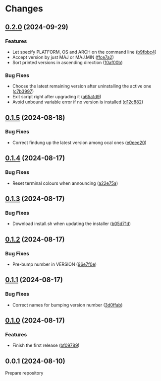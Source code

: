 # Changes

## [0.2.0](https://github.com/prantlf/goup/compare/v0.1.5...v0.2.0) (2024-09-29)

### Features

* Let specify PLATFORM, OS and ARCH on the command line ([b9fbbc4](https://github.com/prantlf/goup/commit/b9fbbc4b5009787493d2f6d813d615a3f7a7dd9a))
* Accept version by just MAJ or MAJ.MIN ([ffce7a2](https://github.com/prantlf/goup/commit/ffce7a2603c1cd658307c0a1250ef62abb4bd6cf))
* Sort printed versions in ascending direction ([10af00b](https://github.com/prantlf/goup/commit/10af00b5960b99d8b95deddf29d4d1c2e1d41e22))

### Bug Fixes

* Choose the latest remaining version after uninstalling the active one ([c7b3997](https://github.com/prantlf/goup/commit/c7b3997c50f27dd306b1a5acd0f6dcb9ebbd3503))
* Exit script right after upgrading it ([a65a1d9](https://github.com/prantlf/goup/commit/a65a1d9c5fd85f6d680a3afb0f9b2e2dc5f5dbde))
* Avoid unbound variable error if no version is installed ([d12c882](https://github.com/prantlf/goup/commit/d12c8824023a19c67cff6d2701aed964956030e6))

## [0.1.5](https://github.com/prantlf/goup/compare/v0.1.4...v0.1.5) (2024-08-18)

### Bug Fixes

* Correct findung up the latest version among ocal ones ([e0eee20](https://github.com/prantlf/goup/commit/e0eee206ce96ac76f8434ad14447b5cf212f850e))

## [0.1.4](https://github.com/prantlf/goup/compare/v0.1.3...v0.1.4) (2024-08-17)

### Bug Fixes

* Reset terminal colours when announcing ([a22e75a](https://github.com/prantlf/goup/commit/a22e75a6ef092d17b97ef835ae3be1e48cfd0bdc))

## [0.1.3](https://github.com/prantlf/goup/compare/v0.1.2...v0.1.3) (2024-08-17)

### Bug Fixes

* Download install.sh when updating the installer ([b05d71d](https://github.com/prantlf/goup/commit/b05d71d6e04a74bd7070ef8edd65a87a3a29ddc1))

## [0.1.2](https://github.com/prantlf/goup/compare/v0.1.1...v0.1.2) (2024-08-17)

### Bug Fixes

* Pre-bump number in VERSION ([96e7f0e](https://github.com/prantlf/goup/commit/96e7f0eb493798d22fc1404ee73bae0a3a9dfdcc))

## [0.1.1](https://github.com/prantlf/goup/compare/v0.1.0...v0.1.1) (2024-08-17)

### Bug Fixes

* Correct names for bumping version number ([3d0ffab](https://github.com/prantlf/goup/commit/3d0ffab6090317fb5619a298571782dcf7c37e74))

## [0.1.0](https://github.com/prantlf/goup/compare/v0.0.1...v0.1.0) (2024-08-17)

### Features

* Finish the first release ([bf09789](https://github.com/prantlf/goup/commit/bf097891ae7c1919c150f8d8f62f171adaef865a))

## 0.0.1 (2024-08-10)

Prepare repository
